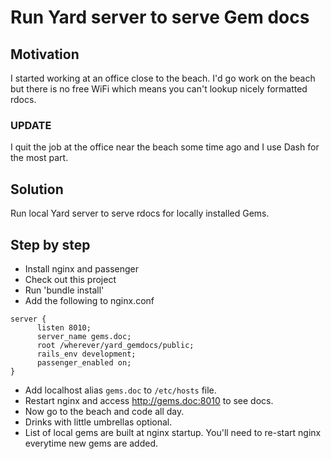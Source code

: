 Run Yard server to serve Gem docs
===========

## Motivation

I started working at an office close to the beach.  I'd go work on the beach but there is no free WiFi 
which means you can't lookup nicely formatted rdocs.

### UPDATE

I quit the job at the office near the beach some time ago and I use Dash for the most part.   

## Solution

Run local Yard server to serve rdocs for locally installed Gems.

## Step by step 

*  Install nginx and passenger
*  Check out this project
*  Run 'bundle install'
*  Add the following to nginx.conf 

```nginx
server {
      listen 8010;
      server_name gems.doc;
      root /wherever/yard_gemdocs/public;
      rails_env development;
      passenger_enabled on;
}
```

* Add localhost alias ```gems.doc``` to ```/etc/hosts``` file.   
* Restart nginx and access http://gems.doc:8010 to see docs.
* Now go to the beach and code all day.
* Drinks with little umbrellas optional.
* List of local gems are built at nginx startup.  You'll need to re-start nginx everytime new gems are added.
